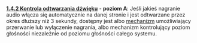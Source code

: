 [**1.4.2 Kontrola odtwarzania dźwięku**](https://wcag.lepszyweb.pl/#audio-control) - **poziom A**: Jeśli jakieś nagranie audio włącza się automatycznie na danej stronie i jest odtwarzane przez okres dłuższy niż 3 sekundy, dostępny jest albo <a href="#" data-toggle="tooltip" data-original-title="{{site.data.glossary.mechanizm | strip_html | replace: '*', ''}}">mechanizm</a> umożliwiający przerwanie lub wyłączenie nagrania, albo mechanizm kontrolujący poziom głośności niezależnie od poziomu głośności całego systemu.	
